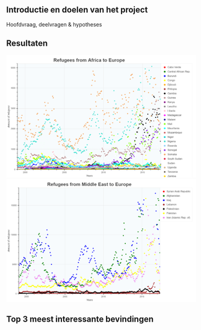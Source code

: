 ## Introductie en doelen van het project
Hoofdvraag, deelvragen & hypotheses
## Resultaten

<img src="/docs/plot_refugees_from_Africa_to_Europe.png" alt="Africa to Europe" class="inline" />

<img src="/docs/plot_refugees_from_Middle_East_to_Europe.png" alt="Middle East to Europe" class="inline" />

## Top 3 meest interessante bevindingen
